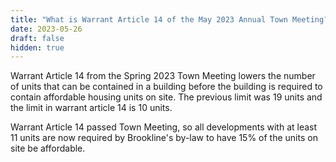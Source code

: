 ```yaml
---
title: "What is Warrant Article 14 of the May 2023 Annual Town Meeting?"
date: 2023-05-26
draft: false
hidden: true
---
```

Warrant Article 14  from the Spring 2023 Town Meeting lowers the number of units that can be contained in a building before the building is required to contain affordable housing units on site. The previous limit was 19 units and the limit in warrant article 14 is 10 units.

Warrant Article 14 passed Town Meeting, so all developments with at least 11 units are now required by Brookline's by-law to have 15% of the units on site be affordable.